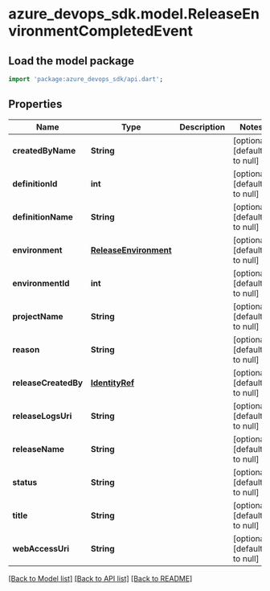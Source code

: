 # azure_devops_sdk.model.ReleaseEnvironmentCompletedEvent

## Load the model package
```dart
import 'package:azure_devops_sdk/api.dart';
```

## Properties
Name | Type | Description | Notes
------------ | ------------- | ------------- | -------------
**createdByName** | **String** |  | [optional] [default to null]
**definitionId** | **int** |  | [optional] [default to null]
**definitionName** | **String** |  | [optional] [default to null]
**environment** | [**ReleaseEnvironment**](ReleaseEnvironment.md) |  | [optional] [default to null]
**environmentId** | **int** |  | [optional] [default to null]
**projectName** | **String** |  | [optional] [default to null]
**reason** | **String** |  | [optional] [default to null]
**releaseCreatedBy** | [**IdentityRef**](IdentityRef.md) |  | [optional] [default to null]
**releaseLogsUri** | **String** |  | [optional] [default to null]
**releaseName** | **String** |  | [optional] [default to null]
**status** | **String** |  | [optional] [default to null]
**title** | **String** |  | [optional] [default to null]
**webAccessUri** | **String** |  | [optional] [default to null]

[[Back to Model list]](../README.md#documentation-for-models) [[Back to API list]](../README.md#documentation-for-api-endpoints) [[Back to README]](../README.md)


